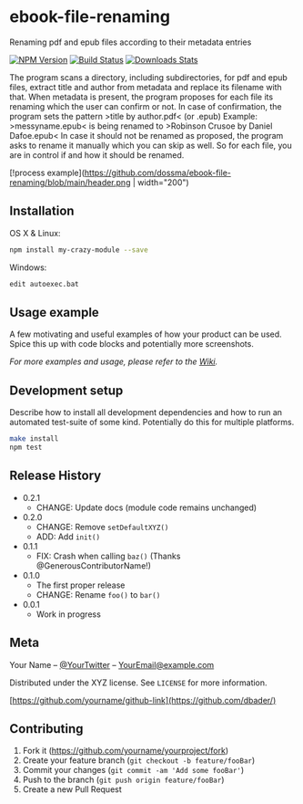 # ebook-file-renaming
Renaming pdf and epub files according to their metadata entries

[![NPM Version][npm-image]][npm-url]
[![Build Status][travis-image]][travis-url]
[![Downloads Stats][npm-downloads]][npm-url]

The program scans a directory, including subdirectories, for pdf and epub files, extract title and author from metadata and replace its filename with that.
When metadata is present, the program proposes for each file its renaming which the user can confirm or not.
In case of confirmation, the program sets the pattern >title by author.pdf< (or .epub)
Example: >messyname.epub< is being renamed to >Robinson Crusoe by Daniel Dafoe.epub<
In case it should not be renamed as proposed, the program asks to rename it manually which you can skip as well.
So for each file, you are in control if and how it should be renamed.
<!-- ![example image](header.png) -->

[!process example](https://github.com/dossma/ebook-file-renaming/blob/main/header.png | width="200")

## Installation

OS X & Linux:

```sh
npm install my-crazy-module --save
```

Windows:

```sh
edit autoexec.bat
```

## Usage example

A few motivating and useful examples of how your product can be used. Spice this up with code blocks and potentially more screenshots.

_For more examples and usage, please refer to the [Wiki][wiki]._

## Development setup

Describe how to install all development dependencies and how to run an automated test-suite of some kind. Potentially do this for multiple platforms.

```sh
make install
npm test
```

## Release History

* 0.2.1
    * CHANGE: Update docs (module code remains unchanged)
* 0.2.0
    * CHANGE: Remove `setDefaultXYZ()`
    * ADD: Add `init()`
* 0.1.1
    * FIX: Crash when calling `baz()` (Thanks @GenerousContributorName!)
* 0.1.0
    * The first proper release
    * CHANGE: Rename `foo()` to `bar()`
* 0.0.1
    * Work in progress

## Meta

Your Name – [@YourTwitter](https://twitter.com/dbader_org) – YourEmail@example.com

Distributed under the XYZ license. See ``LICENSE`` for more information.

[https://github.com/yourname/github-link](https://github.com/dbader/)

## Contributing

1. Fork it (<https://github.com/yourname/yourproject/fork>)
2. Create your feature branch (`git checkout -b feature/fooBar`)
3. Commit your changes (`git commit -am 'Add some fooBar'`)
4. Push to the branch (`git push origin feature/fooBar`)
5. Create a new Pull Request

<!-- Markdown link & img dfn's -->
[npm-image]: https://img.shields.io/npm/v/datadog-metrics.svg?style=flat-square
[npm-url]: https://npmjs.org/package/datadog-metrics
[npm-downloads]: https://img.shields.io/npm/dm/datadog-metrics.svg?style=flat-square
[travis-image]: https://img.shields.io/travis/dbader/node-datadog-metrics/master.svg?style=flat-square
[travis-url]: https://travis-ci.org/dbader/node-datadog-metrics
[wiki]: https://github.com/yourname/yourproject/wiki
